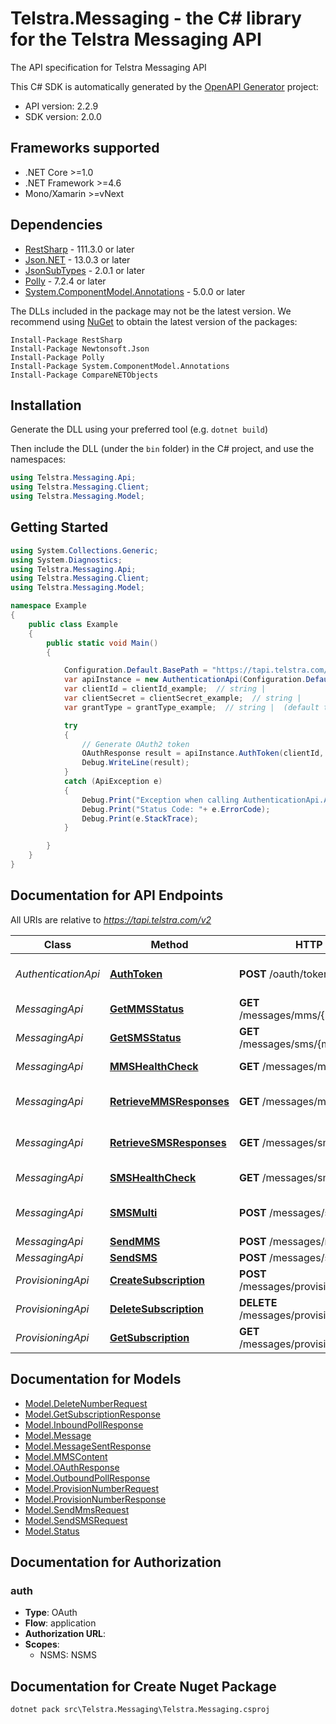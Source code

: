 # Telstra.Messaging - the C# library for the Telstra Messaging API

The API specification for Telstra Messaging API

This C# SDK is automatically generated by the [OpenAPI Generator](https://openapi-generator.tech) project:

- API version: 2.2.9
- SDK version: 2.0.0

<a name="frameworks-supported"></a>
## Frameworks supported
- .NET Core >=1.0
- .NET Framework >=4.6
- Mono/Xamarin >=vNext

<a name="dependencies"></a>
## Dependencies

- [RestSharp](https://www.nuget.org/packages/RestSharp) - 111.3.0 or later
- [Json.NET](https://www.nuget.org/packages/Newtonsoft.Json/) - 13.0.3 or later
- [JsonSubTypes](https://www.nuget.org/packages/JsonSubTypes/) - 2.0.1 or later
- [Polly](https://www.nuget.org/packages/Polly/) - 7.2.4 or later
- [System.ComponentModel.Annotations](https://www.nuget.org/packages/System.ComponentModel.Annotations) - 5.0.0 or later

The DLLs included in the package may not be the latest version. We recommend using [NuGet](https://docs.nuget.org/consume/installing-nuget) to obtain the latest version of the packages:
```
Install-Package RestSharp
Install-Package Newtonsoft.Json
Install-Package Polly
Install-Package System.ComponentModel.Annotations
Install-Package CompareNETObjects
```

<a name="installation"></a>
## Installation
Generate the DLL using your preferred tool (e.g. `dotnet build`)

Then include the DLL (under the `bin` folder) in the C# project, and use the namespaces:
```csharp
using Telstra.Messaging.Api;
using Telstra.Messaging.Client;
using Telstra.Messaging.Model;
```
<a name="getting-started"></a>
## Getting Started

```csharp
using System.Collections.Generic;
using System.Diagnostics;
using Telstra.Messaging.Api;
using Telstra.Messaging.Client;
using Telstra.Messaging.Model;

namespace Example
{
    public class Example
    {
        public static void Main()
        {

            Configuration.Default.BasePath = "https://tapi.telstra.com/v2";
            var apiInstance = new AuthenticationApi(Configuration.Default);
            var clientId = clientId_example;  // string | 
            var clientSecret = clientSecret_example;  // string | 
            var grantType = grantType_example;  // string |  (default to "client_credentials")

            try
            {
                // Generate OAuth2 token
                OAuthResponse result = apiInstance.AuthToken(clientId, clientSecret, grantType);
                Debug.WriteLine(result);
            }
            catch (ApiException e)
            {
                Debug.Print("Exception when calling AuthenticationApi.AuthToken: " + e.Message );
                Debug.Print("Status Code: "+ e.ErrorCode);
                Debug.Print(e.StackTrace);
            }

        }
    }
}
```

<a name="documentation-for-api-endpoints"></a>
## Documentation for API Endpoints

All URIs are relative to *https://tapi.telstra.com/v2*

Class | Method | HTTP request | Description
------------ | ------------- | ------------- | -------------
*AuthenticationApi* | [**AuthToken**](docs/AuthenticationApi.md#authtoken) | **POST** /oauth/token | Generate OAuth2 token
*MessagingApi* | [**GetMMSStatus**](docs/MessagingApi.md#getmmsstatus) | **GET** /messages/mms/{messageid}/status | Get MMS Status
*MessagingApi* | [**GetSMSStatus**](docs/MessagingApi.md#getsmsstatus) | **GET** /messages/sms/{messageId}/status | Get SMS Status
*MessagingApi* | [**MMSHealthCheck**](docs/MessagingApi.md#mmshealthcheck) | **GET** /messages/mms/heathcheck | MMS Health Check
*MessagingApi* | [**RetrieveMMSResponses**](docs/MessagingApi.md#retrievemmsresponses) | **GET** /messages/mms | Retrieve MMS Responses
*MessagingApi* | [**RetrieveSMSResponses**](docs/MessagingApi.md#retrievesmsresponses) | **GET** /messages/sms | Retrieve SMS Responses
*MessagingApi* | [**SMSHealthCheck**](docs/MessagingApi.md#smshealthcheck) | **GET** /messages/sms/heathcheck | SMS Health Check
*MessagingApi* | [**SMSMulti**](docs/MessagingApi.md#smsmulti) | **POST** /messages/sms/multi | Send Multiple SMS
*MessagingApi* | [**SendMMS**](docs/MessagingApi.md#sendmms) | **POST** /messages/mms | Send MMS
*MessagingApi* | [**SendSMS**](docs/MessagingApi.md#sendsms) | **POST** /messages/sms | Send SMS
*ProvisioningApi* | [**CreateSubscription**](docs/ProvisioningApi.md#createsubscription) | **POST** /messages/provisioning/subscriptions | Create Subscription
*ProvisioningApi* | [**DeleteSubscription**](docs/ProvisioningApi.md#deletesubscription) | **DELETE** /messages/provisioning/subscriptions | Delete Subscription
*ProvisioningApi* | [**GetSubscription**](docs/ProvisioningApi.md#getsubscription) | **GET** /messages/provisioning/subscriptions | Get Subscription


<a name="documentation-for-models"></a>
## Documentation for Models

 - [Model.DeleteNumberRequest](docs/DeleteNumberRequest.md)
 - [Model.GetSubscriptionResponse](docs/GetSubscriptionResponse.md)
 - [Model.InboundPollResponse](docs/InboundPollResponse.md)
 - [Model.Message](docs/Message.md)
 - [Model.MessageSentResponse](docs/MessageSentResponse.md)
 - [Model.MMSContent](docs/MMSContent.md)
 - [Model.OAuthResponse](docs/OAuthResponse.md)
 - [Model.OutboundPollResponse](docs/OutboundPollResponse.md)
 - [Model.ProvisionNumberRequest](docs/ProvisionNumberRequest.md)
 - [Model.ProvisionNumberResponse](docs/ProvisionNumberResponse.md)
 - [Model.SendMmsRequest](docs/SendMmsRequest.md)
 - [Model.SendSMSRequest](docs/SendSMSRequest.md)
 - [Model.Status](docs/Status.md)


<a name="documentation-for-authorization"></a>
## Documentation for Authorization

<a name="auth"></a>
### auth

- **Type**: OAuth
- **Flow**: application
- **Authorization URL**: 
- **Scopes**: 
  - NSMS: NSMS

## Documentation for Create Nuget Package
```
dotnet pack src\Telstra.Messaging\Telstra.Messaging.csproj
```